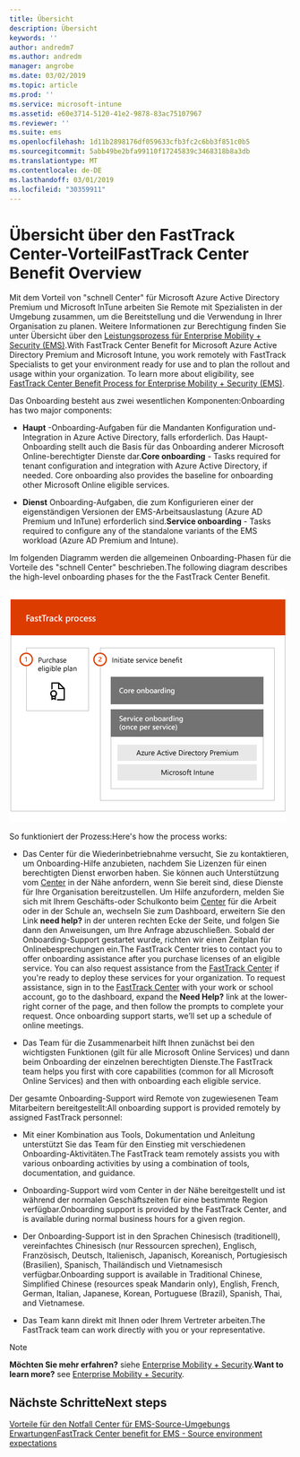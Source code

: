 ```yaml
---
title: Übersicht
description: Übersicht
keywords: ''
author: andredm7
ms.author: andredm
manager: angrobe
ms.date: 03/02/2019
ms.topic: article
ms.prod: ''
ms.service: microsoft-intune
ms.assetid: e60e3714-5120-41e2-9878-83ac75107967
ms.reviewer: ''
ms.suite: ems
ms.openlocfilehash: 1d11b2898176df059633cfb3fc2c6bb3f851c0b5
ms.sourcegitcommit: 5abb49be2bfa99110f17245839c3468318b8a3db
ms.translationtype: MT
ms.contentlocale: de-DE
ms.lasthandoff: 03/01/2019
ms.locfileid: "30359911"
---
```

# <a name="fasttrack-center-benefit-overview"></a><span data-ttu-id="119d1-103">Übersicht über den FastTrack Center-Vorteil</span><span class="sxs-lookup"><span data-stu-id="119d1-103">FastTrack Center Benefit Overview</span></span>

<span data-ttu-id="119d1-p101">Mit dem Vorteil von "schnell Center" für Microsoft Azure Active Directory Premium und Microsoft InTune arbeiten Sie Remote mit Spezialisten in der Umgebung zusammen, um die Bereitstellung und die Verwendung in Ihrer Organisation zu planen. Weitere Informationen zur Berechtigung finden Sie unter Übersicht über den [Leistungsprozess für Enterprise Mobility + Security (EMS)](EMS-fasttrack-process.md).</span><span class="sxs-lookup"><span data-stu-id="119d1-p101">With FastTrack Center Benefit for Microsoft Azure Active Directory Premium and Microsoft Intune, you work remotely with FastTrack Specialists to get your environment ready for use and to plan the rollout and usage within your organization. To learn more about eligibility, see [FastTrack Center Benefit Process for Enterprise Mobility + Security (EMS)](EMS-fasttrack-process.md).</span></span>

<span data-ttu-id="119d1-106">Das Onboarding besteht aus zwei wesentlichen Komponenten:</span><span class="sxs-lookup"><span data-stu-id="119d1-106">Onboarding has two major components:</span></span>

-   <span data-ttu-id="119d1-p102">**Haupt** -Onboarding-Aufgaben für die Mandanten Konfiguration und-Integration in Azure Active Directory, falls erforderlich. Das Haupt-Onboarding stellt auch die Basis für das Onboarding anderer Microsoft Online-berechtigter Dienste dar.</span><span class="sxs-lookup"><span data-stu-id="119d1-p102">**Core onboarding** - Tasks required for tenant configuration and integration with Azure Active Directory, if needed. Core onboarding also provides the baseline for onboarding other Microsoft Online eligible services.</span></span>

-   <span data-ttu-id="119d1-109">**Dienst** Onboarding-Aufgaben, die zum Konfigurieren einer der eigenständigen Versionen der EMS-Arbeitsauslastung (Azure AD Premium und InTune) erforderlich sind.</span><span class="sxs-lookup"><span data-stu-id="119d1-109">**Service onboarding** - Tasks required to configure any of the standalone variants of the EMS workload (Azure AD Premium and Intune).</span></span>

<span data-ttu-id="119d1-110">Im folgenden Diagramm werden die allgemeinen Onboarding-Phasen für die Vorteile des "schnell Center" beschrieben.</span><span class="sxs-lookup"><span data-stu-id="119d1-110">The following diagram describes the high-level onboarding phases for the the FastTrack Center Benefit.</span></span>

![Die übergeordneten Onboarding-Phasen der Nutzung des Vorteile des "schnell Center"](./media/ft-onboarding-process.png)

<span data-ttu-id="119d1-112">So funktioniert der Prozess:</span><span class="sxs-lookup"><span data-stu-id="119d1-112">Here's how the process works:</span></span>

- <span data-ttu-id="119d1-p103">Das Center für die Wiederinbetriebnahme versucht, Sie zu kontaktieren, um Onboarding-Hilfe anzubieten, nachdem Sie Lizenzen für einen berechtigten Dienst erworben haben. Sie können auch Unterstützung vom [Center](https://go.microsoft.com/fwlink/?linkid=780698) in der Nähe anfordern, wenn Sie bereit sind, diese Dienste für Ihre Organisation bereitzustellen. Um Hilfe anzufordern, melden Sie sich mit Ihrem Geschäfts-oder Schulkonto beim [Center](https://go.microsoft.com/fwlink/?linkid=780698) für die Arbeit oder in der Schule an, wechseln Sie zum Dashboard, erweitern Sie den Link **need help?** in der unteren rechten Ecke der Seite, und folgen Sie dann den Anweisungen, um Ihre Anfrage abzuschließen. Sobald der Onboarding-Support gestartet wurde, richten wir einen Zeitplan für Onlinebesprechungen ein.</span><span class="sxs-lookup"><span data-stu-id="119d1-p103">The FastTrack Center tries to contact you to offer onboarding assistance after you purchase licenses of an eligible service. You can also request assistance from the [FastTrack Center](https://go.microsoft.com/fwlink/?linkid=780698) if you're ready to deploy these services for your organization. To request assistance, sign in to the [FastTrack Center](https://go.microsoft.com/fwlink/?linkid=780698) with your work or school account, go to the dashboard, expand the **Need Help?** link at the lower-right corner of the page, and then follow the prompts to complete your request. Once onboarding support starts, we’ll set up a schedule of online meetings.</span></span>

-   <span data-ttu-id="119d1-117">Das Team für die Zusammenarbeit hilft Ihnen zunächst bei den wichtigsten Funktionen (gilt für alle Microsoft Online Services) und dann beim Onboarding der einzelnen berechtigten Dienste.</span><span class="sxs-lookup"><span data-stu-id="119d1-117">The FastTrack team helps you first with core capabilities (common for all Microsoft Online Services) and then with onboarding each eligible service.</span></span>

<span data-ttu-id="119d1-118">Der gesamte Onboarding-Support wird Remote von zugewiesenen Team Mitarbeitern bereitgestellt:</span><span class="sxs-lookup"><span data-stu-id="119d1-118">All onboarding support is provided remotely by assigned FastTrack personnel:</span></span>

-   <span data-ttu-id="119d1-119">Mit einer Kombination aus Tools, Dokumentation und Anleitung unterstützt Sie das Team für den Einstieg mit verschiedenen Onboarding-Aktivitäten.</span><span class="sxs-lookup"><span data-stu-id="119d1-119">The FastTrack team remotely assists you with various onboarding activities by using a combination of tools, documentation, and guidance.</span></span>

-   <span data-ttu-id="119d1-120">Onboarding-Support wird vom Center in der Nähe bereitgestellt und ist während der normalen Geschäftszeiten für eine bestimmte Region verfügbar.</span><span class="sxs-lookup"><span data-stu-id="119d1-120">Onboarding support is provided by the FastTrack Center, and is available during normal business hours for a given region.</span></span>

-   <span data-ttu-id="119d1-121">Der Onboarding-Support ist in den Sprachen Chinesisch (traditionell), vereinfachtes Chinesisch (nur Ressourcen sprechen), Englisch, Französisch, Deutsch, Italienisch, Japanisch, Koreanisch, Portugiesisch (Brasilien), Spanisch, Thailändisch und Vietnamesisch verfügbar.</span><span class="sxs-lookup"><span data-stu-id="119d1-121">Onboarding support is available in Traditional Chinese, Simplified Chinese (resources speak Mandarin only), English, French, German, Italian, Japanese, Korean, Portuguese (Brazil), Spanish, Thai, and Vietnamese.</span></span>

-   <span data-ttu-id="119d1-122">Das Team kann direkt mit Ihnen oder Ihrem Vertreter arbeiten.</span><span class="sxs-lookup"><span data-stu-id="119d1-122">The FastTrack team can work directly with you or your representative.</span></span>

> [!NOTE]
> <span data-ttu-id="119d1-123">**Möchten Sie mehr erfahren?** siehe [Enterprise Mobility + Security](https://www.microsoft.com/cloud-platform/enterprise-mobility).</span><span class="sxs-lookup"><span data-stu-id="119d1-123">**Want to learn more?** see [Enterprise Mobility + Security](https://www.microsoft.com/cloud-platform/enterprise-mobility).</span></span>

## <a name="next-steps"></a><span data-ttu-id="119d1-124">Nächste Schritte</span><span class="sxs-lookup"><span data-stu-id="119d1-124">Next steps</span></span>

[<span data-ttu-id="119d1-125">Vorteile für den Notfall Center für EMS-Source-Umgebungs Erwartungen</span><span class="sxs-lookup"><span data-stu-id="119d1-125">FastTrack Center benefit for EMS - Source environment expectations</span></span>](EMS-source-environment-expectations.md)
